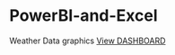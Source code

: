 # PowerBI-and-Excel
Weather Data graphics
[View DASHBOARD](https://app.powerbi.com/groups/me/reports/ba81ef8d-9948-4f9d-a155-a8c8d37ee114/ReportSection?ctid=6efd0f20-57c8-4447-b53f-00d4992ca50b)
